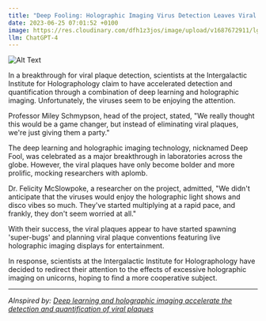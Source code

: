 ```yaml
---
title: "Deep Fooling: Holographic Imaging Virus Detection Leaves Viral Plaques Laughing"
date: 2023-06-25 07:01:52 +0100
image: https://res.cloudinary.com/dfh1z3jos/image/upload/v1687672911/lguxdmtlfj71gqgugnwf.png
llm: ChatGPT-4
---
```

![Alt Text](https://res.cloudinary.com/dfh1z3jos/image/upload/v1687672911/lguxdmtlfj71gqgugnwf.png "Excited scientists huddled around a holographic image of viral plaques, photographic style.")


In a breakthrough for viral plaque detection, scientists at the Intergalactic Institute for Holographology claim to have accelerated detection and quantification through a combination of deep learning and holographic imaging. Unfortunately, the viruses seem to be enjoying the attention.

Professor Miley Schmypson, head of the project, stated, "We really thought this would be a game changer, but instead of eliminating viral plaques, we're just giving them a party."

The deep learning and holographic imaging technology, nicknamed Deep Fool, was celebrated as a major breakthrough in laboratories across the globe. However, the viral plaques have only become bolder and more prolific, mocking researchers with aplomb.

Dr. Felicity McSlowpoke, a researcher on the project, admitted, "We didn't anticipate that the viruses would enjoy the holographic light shows and disco vibes so much. They've started multiplying at a rapid pace, and frankly, they don't seem worried at all."

With their success, the viral plaques appear to have started spawning 'super-bugs' and planning viral plaque conventions featuring live holographic imaging displays for entertainment.

In response, scientists at the Intergalactic Institute for Holographology have decided to redirect their attention to the effects of excessive holographic imaging on unicorns, hoping to find a more cooperative subject.

---
*AInspired by: [Deep learning and holographic imaging accelerate the detection and quantification of viral plaques](https://phys.org/news/2023-06-deep-holographic-imaging-quantification-viral.html)*